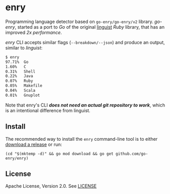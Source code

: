 # enry 

Programming language detector based on `go-enry/go-enry/v2` library. 
*go-enry*, started as a port to _Go_ of the original [linguist](https://github.com/github/linguist) _Ruby_ library, that has an improved *2x performance*.

*enry* CLI accepts similar flags (`--breakdown/--json`) and produce an output, similar to *linguist*:

```bash
$ enry
97.71%	Go
1.60%	C
0.31%	Shell
0.22%	Java
0.07%	Ruby
0.05%	Makefile
0.04%	Scala
0.01%	Gnuplot
```

Note that enry's CLI **_does not need an actual git repository to work_**, which is an intentional difference from linguist.


Install
-------

The recommended way to install the `enry` command-line tool is to either
[download a release](https://github.com/go-enry/enry/releases) or run:

```
(cd "$(mktemp -d)" && go mod download && go get github.com/go-enry/enry)
```

License
-------

Apache License, Version 2.0. See [LICENSE](LICENSE)
